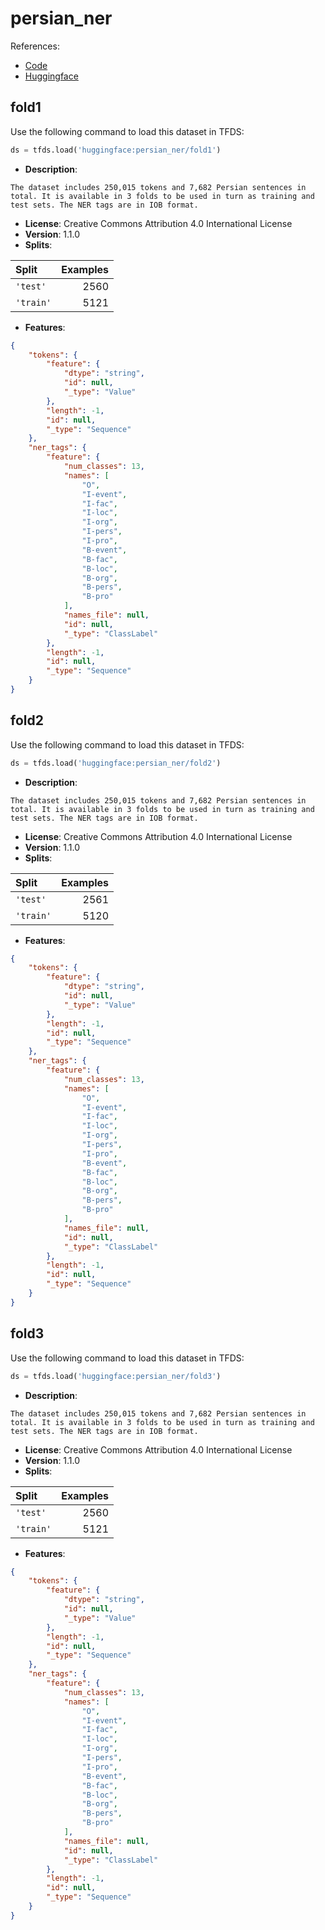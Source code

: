 # persian_ner

References:

*   [Code](https://github.com/huggingface/datasets/blob/master/datasets/persian_ner)
*   [Huggingface](https://huggingface.co/datasets/persian_ner)


## fold1


Use the following command to load this dataset in TFDS:

```python
ds = tfds.load('huggingface:persian_ner/fold1')
```

*   **Description**:

```
The dataset includes 250,015 tokens and 7,682 Persian sentences in total. It is available in 3 folds to be used in turn as training and test sets. The NER tags are in IOB format.
```

*   **License**: Creative Commons Attribution 4.0 International License
*   **Version**: 1.1.0
*   **Splits**:

Split  | Examples
:----- | -------:
`'test'` | 2560
`'train'` | 5121

*   **Features**:

```json
{
    "tokens": {
        "feature": {
            "dtype": "string",
            "id": null,
            "_type": "Value"
        },
        "length": -1,
        "id": null,
        "_type": "Sequence"
    },
    "ner_tags": {
        "feature": {
            "num_classes": 13,
            "names": [
                "O",
                "I-event",
                "I-fac",
                "I-loc",
                "I-org",
                "I-pers",
                "I-pro",
                "B-event",
                "B-fac",
                "B-loc",
                "B-org",
                "B-pers",
                "B-pro"
            ],
            "names_file": null,
            "id": null,
            "_type": "ClassLabel"
        },
        "length": -1,
        "id": null,
        "_type": "Sequence"
    }
}
```



## fold2


Use the following command to load this dataset in TFDS:

```python
ds = tfds.load('huggingface:persian_ner/fold2')
```

*   **Description**:

```
The dataset includes 250,015 tokens and 7,682 Persian sentences in total. It is available in 3 folds to be used in turn as training and test sets. The NER tags are in IOB format.
```

*   **License**: Creative Commons Attribution 4.0 International License
*   **Version**: 1.1.0
*   **Splits**:

Split  | Examples
:----- | -------:
`'test'` | 2561
`'train'` | 5120

*   **Features**:

```json
{
    "tokens": {
        "feature": {
            "dtype": "string",
            "id": null,
            "_type": "Value"
        },
        "length": -1,
        "id": null,
        "_type": "Sequence"
    },
    "ner_tags": {
        "feature": {
            "num_classes": 13,
            "names": [
                "O",
                "I-event",
                "I-fac",
                "I-loc",
                "I-org",
                "I-pers",
                "I-pro",
                "B-event",
                "B-fac",
                "B-loc",
                "B-org",
                "B-pers",
                "B-pro"
            ],
            "names_file": null,
            "id": null,
            "_type": "ClassLabel"
        },
        "length": -1,
        "id": null,
        "_type": "Sequence"
    }
}
```



## fold3


Use the following command to load this dataset in TFDS:

```python
ds = tfds.load('huggingface:persian_ner/fold3')
```

*   **Description**:

```
The dataset includes 250,015 tokens and 7,682 Persian sentences in total. It is available in 3 folds to be used in turn as training and test sets. The NER tags are in IOB format.
```

*   **License**: Creative Commons Attribution 4.0 International License
*   **Version**: 1.1.0
*   **Splits**:

Split  | Examples
:----- | -------:
`'test'` | 2560
`'train'` | 5121

*   **Features**:

```json
{
    "tokens": {
        "feature": {
            "dtype": "string",
            "id": null,
            "_type": "Value"
        },
        "length": -1,
        "id": null,
        "_type": "Sequence"
    },
    "ner_tags": {
        "feature": {
            "num_classes": 13,
            "names": [
                "O",
                "I-event",
                "I-fac",
                "I-loc",
                "I-org",
                "I-pers",
                "I-pro",
                "B-event",
                "B-fac",
                "B-loc",
                "B-org",
                "B-pers",
                "B-pro"
            ],
            "names_file": null,
            "id": null,
            "_type": "ClassLabel"
        },
        "length": -1,
        "id": null,
        "_type": "Sequence"
    }
}
```


